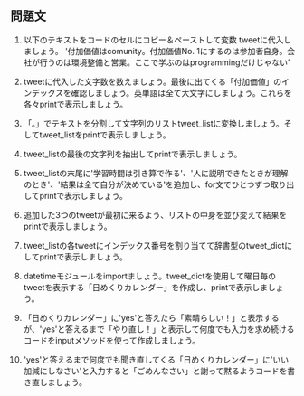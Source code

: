 ## 問題文

1. 以下のテキストをコードのセルにコピー＆ペーストして変数 tweetに代入しましょう。
'付加価値はcomunity。付加価値No. 1にするのは参加者自身。会社が行うのは環境整備と営業。ここで学ぶのはprogrammingだけじゃない'

2. tweetに代入した文字数を数えましょう。最後に出てくる「付加価値」のインデックスを確認しましょう。英単語は全て大文字にしましょう。これらを各々printで表示しましょう。

3. 「。」でテキストを分割して文字列のリストtweet_listに変換しましょう。そしてtweet_listをprintで表示しましょう。

4. tweet_listの最後の文字列を抽出してprintで表示しましょう。

5. tweet_listの末尾に'学習時間は引き算で作る'、'人に説明できたときが理解のとき'、'結果は全て自分が決めている'を追加し、for文でひとつずつ取り出してprintで表示しましょう。

6. 追加した3つのtweetが最初に来るよう、リストの中身を並び変えて結果をprintで表示しましょう。

7. tweet_listの各tweetにインデックス番号を割り当てて辞書型のtweet_dictにしてprintで表示しましょう。

8. datetimeモジュールをimportましょう。tweet_dictを使用して曜日毎のtweetを表示する「日めくりカレンダー」を作成し、printで表示しましょう。

9. 「日めくりカレンダー」に'yes'と答えたら「素晴らしい！」と表示するが、'yes'と答えるまで「やり直し！」と表示して何度でも入力を求め続けるコードをinputメソッドを使って作成しましょう。

10. 'yes'と答えるまで何度でも聞き直してくる「日めくりカレンダー」に'いい加減にしなさい'と入力すると「ごめんなさい」と謝って黙るようコードを書き直しましょう。